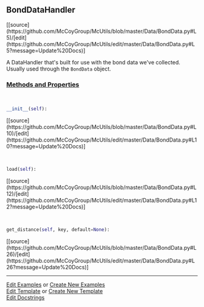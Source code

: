 ## <a id="McUtils.Data.BondData.BondDataHandler">BondDataHandler</a> 
<div class="docs-source-link" markdown="1">
[[source](https://github.com/McCoyGroup/McUtils/blob/master/Data/BondData.py#L5)/[edit](https://github.com/McCoyGroup/McUtils/edit/master/Data/BondData.py#L5?message=Update%20Docs)]
</div>

A DataHandler that's built for use with the bond data we've collected.
Usually used through the `BondData` object.

<div class="collapsible-section">
 <div class="collapsible-section collapsible-section-header" markdown="1">
 
### <a class="collapse-link" data-toggle="collapse" href="#methods">Methods and Properties</a> <a class="float-right" data-toggle="collapse" href="#methods"><i class="fa fa-chevron-down"></i></a>

 </div>
 <div class="collapsible-section collapsible-section-body collapse" id="methods" markdown="1">

<a id="McUtils.Data.BondData.BondDataHandler.__init__" class="docs-object-method">&nbsp;</a> 
```python
__init__(self): 
```
<div class="docs-source-link" markdown="1">
[[source](https://github.com/McCoyGroup/McUtils/blob/master/Data/BondData.py#L10)/[edit](https://github.com/McCoyGroup/McUtils/edit/master/Data/BondData.py#L10?message=Update%20Docs)]
</div>

<a id="McUtils.Data.BondData.BondDataHandler.load" class="docs-object-method">&nbsp;</a> 
```python
load(self): 
```
<div class="docs-source-link" markdown="1">
[[source](https://github.com/McCoyGroup/McUtils/blob/master/Data/BondData.py#L12)/[edit](https://github.com/McCoyGroup/McUtils/edit/master/Data/BondData.py#L12?message=Update%20Docs)]
</div>

<a id="McUtils.Data.BondData.BondDataHandler.get_distance" class="docs-object-method">&nbsp;</a> 
```python
get_distance(self, key, default=None): 
```
<div class="docs-source-link" markdown="1">
[[source](https://github.com/McCoyGroup/McUtils/blob/master/Data/BondData.py#L26)/[edit](https://github.com/McCoyGroup/McUtils/edit/master/Data/BondData.py#L26?message=Update%20Docs)]
</div>

 </div>
</div>




___

[Edit Examples](https://github.com/McCoyGroup/McUtils/edit/gh-pages/ci/examples/McUtils/Data/BondData/BondDataHandler.md) or 
[Create New Examples](https://github.com/McCoyGroup/McUtils/new/gh-pages/?filename=ci/examples/McUtils/Data/BondData/BondDataHandler.md) <br/>
[Edit Template](https://github.com/McCoyGroup/McUtils/edit/gh-pages/ci/docs/McUtils/Data/BondData/BondDataHandler.md) or 
[Create New Template](https://github.com/McCoyGroup/McUtils/new/gh-pages/?filename=ci/docs/templates/McUtils/Data/BondData/BondDataHandler.md) <br/>
[Edit Docstrings](https://github.com/McCoyGroup/McUtils/edit/master/Data/BondData.py#L5?message=Update%20Docs)